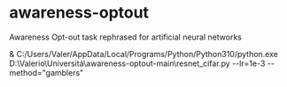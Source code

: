 # awareness-optout
Awareness Opt-out task rephrased for artificial neural networks


& C:/Users/Valer/AppData/Local/Programs/Python/Python310/python.exe D:\Valerio\Università\awareness-optout-main\resnet_cifar.py --lr=1e-3  --method="gamblers"
